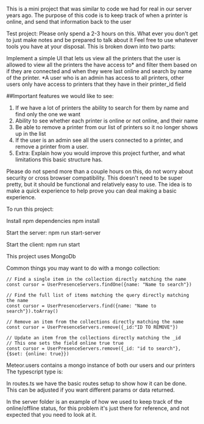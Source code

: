 This is a mini project that was similar to code we had for real in our server years ago. The purpose of this code is to keep track of when a printer is online, and send that information back to the user

Test project:
Please only spend a 2-3 hours on this. What ever you don't get to just make notes and be prepared to talk about it
Feel free to use whatever tools you have at your disposal.
This is broken down into two parts:

Implement a simple UI that lets us view all the printers that the user is allowed to view all the printers the have access to* and filter them based on if they are connected and when they were last online and search by name of the printer.
*A user who is an admin has access to all printers, other users only have access to printers that they have in their printer_id field

##Important features we would like to see:

1. If we have a lot of printers the ability to search for them by name and find only the one we want
2. Ability to see whether each printer is online or not online, and their name
3. Be able to remove a printer from our list of printers so it no longer shows up in the list
4. If the user is an admin see all the users connected to a printer, and remove a printer from a user.
5. Extra: Explain how you would improve this project further, and what limitations this basic structure has.

Please do not spend more than a couple hours on this, do not worry about security or cross browser compatibility. This doesn't need to be super pretty, but it should be functional and relatively easy to use. The idea is to make a quick experience to help prove you can deal making a basic experience.

To run this project:

Install npm dependencies
npm install

Start the server:
npm run start-server

Start the client:
npm run start

This project uses MongoDb

Common things you may want to do with a mongo collection:

```
// Find a single item in the collection directly matching the name
const cursor = UserPresenceServers.findOne({name: "Name to search"})

// Find the full list of items matching the query directly matching the name
const cursor = UserPresenceServers.find({name: "Name to search"}).toArray()

// Remove an item from the collections directly matching the name
const cursor = UserPresenceServers.remove({_id:"ID TO REMOVE"})

// Update an item from the collections directly matching the _id
// This one sets the field online true true
const cursor = UserPresenceServers.remove({_id: "id to search"}, {$set: {online: true}})
```

Meteor.users contains a mongo instance of both our users and our printers
The typescript type is:

In routes.ts we have the basic routes setup to show how it can be done. This can be adjusted if you want different params or data returned.

In the server folder is an example of how we used to keep track of the online/offline status, for this problem it's just there for reference, and not expected that you need to look at it.
